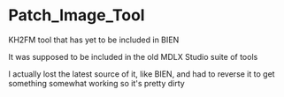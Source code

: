 # Patch_Image_Tool
KH2FM tool that has yet to be included in BIEN

It was supposed to be included in the old MDLX Studio suite of tools

I actually lost the latest source of it, like BIEN, and had to reverse it to get something somewhat working so it's pretty dirty
